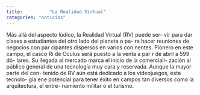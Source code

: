 ```yaml
---
title:  		"La Realidad Virtual"
categories: "noticias"
---
```


Más allá del aspecto lúdico, la Realidad Virtual (RV) puede ser- vir para dar clases a estudiantes del otro lado del planeta o pa- ra hacer reuniones de negocios con par cipantes dispersos en varios con nentes.
Pionero en este campo, el casco Ri  de Oculus será puesto a la venta a par r de abril a 599 dó- lares. Su llegada al mercado marca el inicio de la comerciali- zación al público general de una tecnología muy cara y reservada.
Aunque la mayor parte del con- tenido de RV aún está dedicado a los videojuegos, esta tecnolo- gía  ene potencial para tener éxito en campos tan diversos como la arquitectura, el entre- namiento militar o el turismo.
